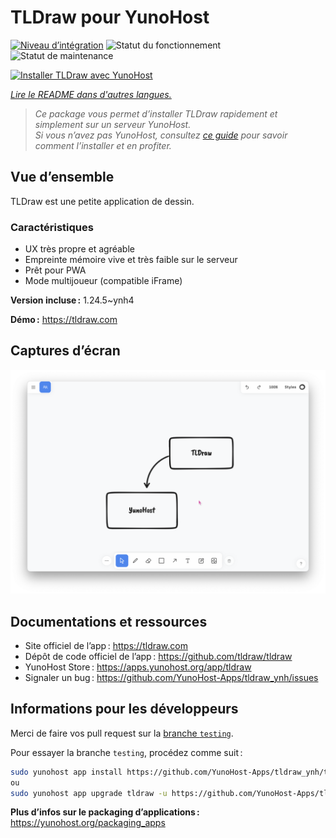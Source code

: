 <!--
Nota bene : ce README est automatiquement généré par <https://github.com/YunoHost/apps/tree/master/tools/readme_generator>
Il NE doit PAS être modifié à la main.
-->

# TLDraw pour YunoHost

[![Niveau d’intégration](https://apps.yunohost.org/badge/integration/tldraw)](https://ci-apps.yunohost.org/ci/apps/tldraw/)
![Statut du fonctionnement](https://apps.yunohost.org/badge/state/tldraw)
![Statut de maintenance](https://apps.yunohost.org/badge/maintained/tldraw)

[![Installer TLDraw avec YunoHost](https://install-app.yunohost.org/install-with-yunohost.svg)](https://install-app.yunohost.org/?app=tldraw)

*[Lire le README dans d'autres langues.](./ALL_README.md)*

> *Ce package vous permet d’installer TLDraw rapidement et simplement sur un serveur YunoHost.*  
> *Si vous n’avez pas YunoHost, consultez [ce guide](https://yunohost.org/install) pour savoir comment l’installer et en profiter.*

## Vue d’ensemble

TLDraw est une petite application de dessin.

### Caractéristiques

- UX très propre et agréable
- Empreinte mémoire vive et très faible sur le serveur
- Prêt pour PWA
- Mode multijoueur (compatible iFrame)


**Version incluse :** 1.24.5~ynh4

**Démo :** <https://tldraw.com>

## Captures d’écran

![Capture d’écran de TLDraw](./doc/screenshots/TLDraw_screenshot.png)

## Documentations et ressources

- Site officiel de l’app : <https://tldraw.com>
- Dépôt de code officiel de l’app : <https://github.com/tldraw/tldraw>
- YunoHost Store : <https://apps.yunohost.org/app/tldraw>
- Signaler un bug : <https://github.com/YunoHost-Apps/tldraw_ynh/issues>

## Informations pour les développeurs

Merci de faire vos pull request sur la [branche `testing`](https://github.com/YunoHost-Apps/tldraw_ynh/tree/testing).

Pour essayer la branche `testing`, procédez comme suit :

```bash
sudo yunohost app install https://github.com/YunoHost-Apps/tldraw_ynh/tree/testing --debug
ou
sudo yunohost app upgrade tldraw -u https://github.com/YunoHost-Apps/tldraw_ynh/tree/testing --debug
```

**Plus d’infos sur le packaging d’applications :** <https://yunohost.org/packaging_apps>
